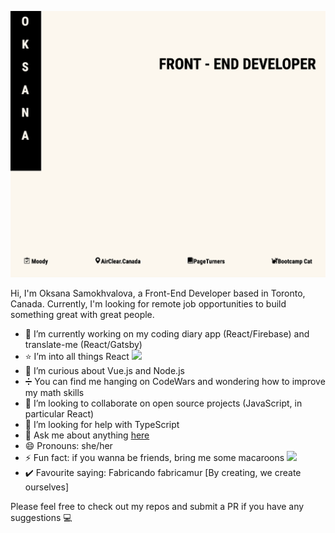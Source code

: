 ![profile](https://github.com/OksanaSam/OksanaSam/blob/master/profilegithub.png)

Hi, I'm Oksana Samokhvalova, a Front-End Developer based in Toronto, Canada.
Currently, I'm looking for remote job opportunities to build something great with great people.

- 🔭 I’m currently working on my coding diary app (React/Firebase) and translate-me (React/Gatsby) 
- :star: I’m into all things React <img src="https://img.icons8.com/plasticine/20/000000/react.png"/> 
- 🌱 I’m curious about Vue.js and Node.js
- :heavy_division_sign: You can find me hanging on CodeWars and wondering how to improve my math skills
- 👯 I’m looking to collaborate on open source projects (JavaScript, in particular React)
- 🤔 I’m looking for help with TypeScript
- 💬 Ask me about anything <a href="https://twitter.com/oksanadev">here</a>
- 😄 Pronouns: she/her
- ⚡ Fun fact: if you wanna be friends, bring me some macaroons <img src="https://img.icons8.com/ios/20/000000/macaron.png"/>
- :heavy_check_mark: Favourite saying: Fabricando fabricamur [By creating, we create ourselves]

Please feel free to check out my repos and submit a PR if you have any suggestions :computer:
